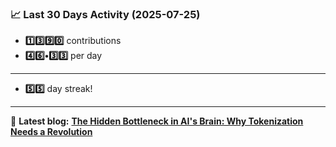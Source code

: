 <!--START_STATS-->
### 📈 Last 30 Days Activity (2025-07-25)  
- **1️⃣3️⃣9️⃣0️⃣** contributions  
- **4️⃣6️⃣•3️⃣3️⃣** per day
---
- **5️⃣5️⃣** day streak!
---
📝 **Latest blog:** [**The Hidden Bottleneck in AI's Brain: Why Tokenization Needs a Revolution**](https://andriak.com/blog/tokenization-revolution)
<!--END_STATS-->
